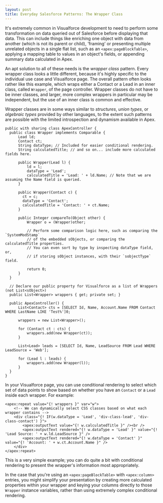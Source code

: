 ```yaml
---
layout: post
title: Everyday Salesforce Patterns: The Wrapper Class 
---
```


It's extremely common in Visualforce development to need to perform some transformation on data queried out of Salesforce before displaying that data. This can include things like enriching one object with data from another (which is not its parent or child), 'framing' or presenting multiple unrelated objects in a single flat list, such as an `<apex:pageBlockTable>`, applying a mapping table to values in an object's fields, or appending summary data calculated in Apex.

An apt solution to all of these needs is the *wrapper class* pattern. Every wrapper class looks a little different, because it's highly specific to the individual use case and Visualforce page. The overall pattern often looks rather like this example, which wraps either a Contact or a Lead in an inner class, called `Wrapper`, of the page controller. Wrapper classes do not have to be inner classes, and larger, more complex wrappers in particular may be independent, but the use of an inner class is common and effective.

Wrapper classes are in some ways similar to *structures*, *union types*, or *algebraic types* provided by other languages, to the extent such patterns are possible with the limited introspection and dynamism available in Apex.

	public with sharing class ApexController {
      public class Wrapper implements Comparable {
          Lead ld;
          Contact ct;
          String dataType; // Included for easier conditional rendering.
          String calculatedTitle; // and so on... include more calculated fields here.

          public Wrapper(Lead l) {
              ld = l;
              dataType = 'Lead';
              calculatedTitle = 'Lead: ' + ld.Name; // Note that we are assuming the Name field is queried.
          }

          public Wrapper(Contact c) {
            ct = c;
            dataType = 'Contact';
            calculatedTitle = 'Contact: ' + ct.Name;
          }

          public Integer compareTo(Object other) {
              Wrapper o = (Wrapper)other;

              // Perform some comparison logic here, such as comparing the `SystemModStamp`
              // of the embedded sObjects, or comparing the calculatedTitle properties.
              // You can even sort by type by inspecting dataType field, or,
              // if storing sObject instances, with their `sobjectType` field.

              return 0;
          }
      }

      // Declare our public property for Visualforce as a list of Wrappers (not List<sObject>)
      public List<Wrapper> wrappers { get; private set; }

      public ApexController() {
          List<Contact> cts = [SELECT Id, Name, Account.Name FROM Contact WHERE LastName LIKE 'Test%']0;
          
          wrappers = new List<Wrapper>();
          
          for (Contact ct : cts) {
              wrappers.add(new Wrapper(ct));
          }

          List<Lead> leads = [SELECT Id, Name, LeadSource FROM Lead WHERE LeadSource = 'Web'];

          for (Lead l : leads) {
              wrappers.add(new Wrapper(l));
          }
      }
	}


In your Visualforce page, you can use conditional rendering to select which set of data points to show based on whether you have an `Contact` or a `Lead` inside each wrapper. For example:

    <apex:repeat value="{! wrappers }" var="w">
        <!-- We can dynamically select CSS classes based on what each wrapper contains -->
        <div class="{! IF(w.dataType = 'Lead', 'div-class-lead', 'div-class-contact') }">
            <apex:outputText value="{! w.calculatedTitle }" /><br />
            <apex:outputText rendered="{! w.dataType = 'Lead' }" value="{! 'Lead Source: ' + w.ld.LeadSource }" />
            <apex:outputText rendered="{! w.dataType = 'Contact' }" value="{! 'Account: ' + w.ct.Account.Name }" />
        </div>
    </apex:repeat>

This is a very simple example; you can do quite a bit with conditional rendering to present the wrapper's information most appropriately.

In the case that you're using an `<apex:pageBlockTable>` with `<apex:column>` entries, you might simplify your presentation by creating more calculated properties within your wrapper and keying your columns directly to those `Wrapper` instance variables, rather than using extremely complex conditional rendering.
